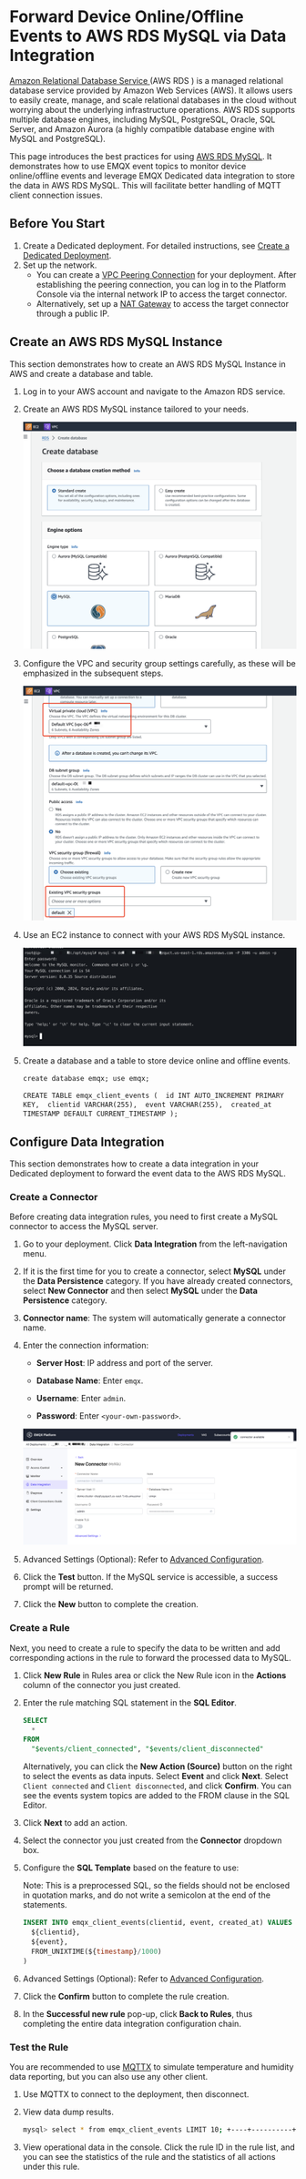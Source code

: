 # Forward Device Online/Offline Events to AWS RDS MySQL via Data Integration

[Amazon Relational Database Service ](https://aws.amazon.com/cn/rds/)(AWS RDS ) is a managed relational database service provided by Amazon Web Services (AWS). It allows users to easily create, manage, and scale relational databases in the cloud without worrying about the underlying infrastructure operations. AWS RDS supports multiple database engines, including MySQL, PostgreSQL, Oracle, SQL Server, and Amazon Aurora (a highly compatible database engine with MySQL and PostgreSQL). 

This page introduces the best practices for using [AWS RDS MySQL](https://aws.amazon.com/cn/rds/mysql/). It demonstrates how to use EMQX event topics to monitor device online/offline events and leverage EMQX Dedicated data integration to store the data in AWS RDS MySQL. This will facilitate better handling of MQTT client connection issues. 

## Before You Start

1. Create a Dedicated deployment. For detailed instructions, see [Create a Dedicated Deployment](../create/dedicated.md).
2. Set up the network. 
   - You can create a [VPC Peering Connection](../deployments/vpc_peering.md) for your deployment. After establishing the peering connection, you can log in to the Platform Console via the internal network IP to access the target connector. 
   - Alternatively, set up a [NAT Gateway](../vas/nat-gateway.md) to access the target connector through a public IP.

## Create an AWS RDS MySQL Instance

This section demonstrates how to create an AWS RDS MySQL Instance in AWS and create a database and table.

1. Log in to your AWS account and navigate to the Amazon RDS service. 

2. Create an AWS RDS MySQL instance tailored to your needs.

   ![create_mysql_instance](./_assets/create_mysql_instance.png)

3. Configure the VPC and security group settings carefully, as these will be emphasized in the subsequent steps.

   ![config_vpc_peering](./_assets/config_vpc_peering.png)

3. Use an EC2 instance to connect with your AWS RDS MySQL instance.

   ![connect_to_mysql_instance](./_assets/connect_to_mysql_instance.png)
   
3. Create a database and a table to store device online and offline events.

   ```
   create database emqx; use emqx;
   ```
   
   ```
   CREATE TABLE emqx_client_events (  id INT AUTO_INCREMENT PRIMARY KEY,  clientid VARCHAR(255),  event VARCHAR(255),  created_at TIMESTAMP DEFAULT CURRENT_TIMESTAMP );
   ```

## Configure Data Integration

This section demonstrates how to create a data integration in your Dedicated deployment to forward the event data to the AWS RDS MySQL.

### Create a Connector

Before creating data integration rules, you need to first create a MySQL connector to access the MySQL server.

1. Go to your deployment. Click **Data Integration** from the left-navigation menu.

2. If it is the first time for you to create a connector, select **MySQL** under the **Data Persistence** category. If you have already created connectors, select **New Connector** and then select **MySQL** under the **Data Persistence** category.

3. **Connector name**: The system will automatically generate a connector name.

4. Enter the connection information:

   - **Server Host**: IP address and port of the server.

   - **Database Name**: Enter `emqx`.

   - **Username**: Enter `admin`.

   - **Password**: Enter `<your-own-password>`.

   ![create_connector](./_assets/create_connector.png)

5. Advanced Settings (Optional): Refer to [Advanced Configuration](https://docs.emqx.com/en/enterprise/latest/data-integration/data-bridge-mysql.html#advanced-configurations).

6. Click the **Test** button. If the MySQL service is accessible, a success prompt will be returned.

7. Click the **New** button to complete the creation.

### Create a Rule

Next, you need to create a rule to specify the data to be written and add corresponding actions in the rule to forward the processed data to MySQL.

1. Click **New Rule** in Rules area or click the New Rule icon in the **Actions** column of the connector you just created.

2. Enter the rule matching SQL statement in the **SQL Editor**. 

   ```sql
   SELECT
     *
   FROM 
     "$events/client_connected", "$events/client_disconnected"
   ```

   Alternatively, you can click the **New Action (Source)** button on the right to select the events as data inputs. Select **Event** and click **Next**. Select `Client connected` and `Client disconnected`, and click **Confirm**. You can see the events system topics are added to the FROM clause in the SQL Editor.

3. Click **Next** to add an action.

4. Select the connector you just created from the **Connector** dropdown box.

5. Configure the **SQL Template** based on the feature to use:

   Note: This is a preprocessed SQL, so the fields should not be enclosed in quotation marks, and do not write a semicolon at the end of the statements.

   ```sql
   INSERT INTO emqx_client_events(clientid, event, created_at) VALUES (
     ${clientid},
     ${event},
     FROM_UNIXTIME(${timestamp}/1000)
   )
   ```

6. Advanced Settings (Optional): Refer to [Advanced Configuration](https://docs.emqx.com/en/enterprise/latest/data-integration/data-bridge-mysql.html#advanced-configurations).

7. Click the **Confirm** button to complete the rule creation.

8. In the **Successful new rule** pop-up, click **Back to Rules**, thus completing the entire data integration configuration chain.

### Test the Rule

You are recommended to use [MQTTX](https://mqttx.app/) to simulate temperature and humidity data reporting, but you can also use any other client.

1. Use MQTTX to connect to the deployment, then disconnect.

2. View data dump results.

   ```bash
   mysql> select * from emqx_client_events LIMIT 10; +----+----------+---------------------+---------------------+ | id | clientid | event               | created_at          | +----+----------+---------------------+---------------------+ |  1 | 1        | client.connected    | 2024-05-08 07:30:22 | |  2 | 1        | client.disconnected | 2024-05-08 07:31:27 | +----+----------+---------------------+---------------------+ 2 rows in set (0.01 sec)
   ```

3. View operational data in the console. Click the rule ID in the rule list, and you can see the statistics of the rule and the statistics of all actions under this rule.